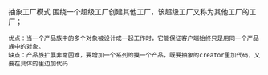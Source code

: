 抽象工厂模式
    围绕一个超级工厂创建其他工厂，该超级工厂又称为其他工厂的工厂；

    优点：当一个产品族中的多个对象被设计成一起工作时，它能保证客户端始终只是用同一个产品族中的对象。
    缺点：产品族扩展非常困难，要增加一个系列的摸一个产品，既要抽象的creator里加代码，又要在具体的里边加代码